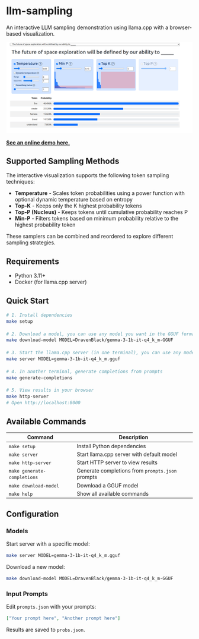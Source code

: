 # llm-sampling

An interactive LLM sampling demonstration using llama.cpp with a browser-based visualization.

![](web/example.png)

[**See an online demo here.**](https://anuk909.github.io/llm-sampling/web/)

## Supported Sampling Methods

The interactive visualization supports the following token sampling techniques:

- **Temperature** - Scales token probabilities using a power function with optional dynamic temperature based on entropy
- **Top-K** - Keeps only the K highest probability tokens
- **Top-P (Nucleus)** - Keeps tokens until cumulative probability reaches P
- **Min-P** - Filters tokens based on minimum probability relative to the highest probability token

These samplers can be combined and reordered to explore different sampling strategies.

## Requirements

- Python 3.11+
- Docker (for llama.cpp server)

## Quick Start

```bash
# 1. Install dependencies
make setup

# 2. Download a model, you can use any model you want in the GGUF format.
make download-model MODEL=DravenBlack/gemma-3-1b-it-q4_k_m-GGUF

# 3. Start the llama.cpp server (in one terminal), you can use any model you downloaded in the gguf format.
make server MODEL=gemma-3-1b-it-q4_k_m.gguf

# 4. In another terminal, generate completions from prompts
make generate-completions

# 5. View results in your browser
make http-server
# Open http://localhost:8000
```

## Available Commands

| Command                     | Description                                      |
| --------------------------- | ------------------------------------------------ |
| `make setup`                | Install Python dependencies                      |
| `make server`               | Start llama.cpp server with default model        |
| `make http-server`          | Start HTTP server to view results                |
| `make generate-completions` | Generate completions from `prompts.json` prompts |
| `make download-model`       | Download a GGUF model                            |
| `make help`                 | Show all available commands                      |

## Configuration

### Models

Start server with a specific model:

```bash
make server MODEL=gemma-3-1b-it-q4_k_m.gguf
```

Download a new model:

```bash
make download-model MODEL=DravenBlack/gemma-3-1b-it-q4_k_m-GGUF
```

### Input Prompts

Edit `prompts.json` with your prompts:

```json
["Your prompt here", "Another prompt here"]
```

Results are saved to `probs.json`.
